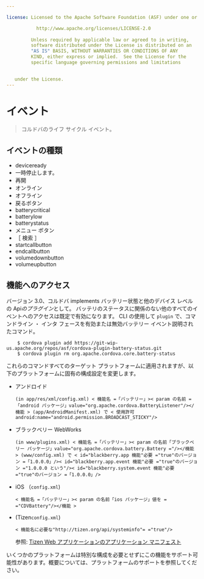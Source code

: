 ```yaml
---

license: Licensed to the Apache Software Foundation (ASF) under one or more contributor license agreements. See the NOTICE file distributed with this work for additional information regarding copyright ownership. The ASF licenses this file to you under the Apache License, Version 2.0 (the "License"); you may not use this file except in compliance with the License. You may obtain a copy of the License at

           http://www.apache.org/licenses/LICENSE-2.0
    
         Unless required by applicable law or agreed to in writing,
         software distributed under the License is distributed on an
         "AS IS" BASIS, WITHOUT WARRANTIES OR CONDITIONS OF ANY
         KIND, either express or implied.  See the License for the
         specific language governing permissions and limitations
    

   under the License.
---
```


# イベント

> コルドバのライフ サイクル イベント。

## イベントの種類

*   deviceready
*   一時停止します。
*   再開
*   オンライン
*   オフライン
*   戻るボタン
*   batterycritical
*   batterylow
*   batterystatus
*   メニュー ボタン
*   ［ 検索 ］
*   startcallbutton
*   endcallbutton
*   volumedownbutton
*   volumeupbutton

## 機能へのアクセス

バージョン 3.0、コルドバ implements バッテリー状態と他のデバイス レベルの Api*のプラグイン*として。 バッテリのステータスに関係のない他のすべてのイベントへのアクセスは既定で有効になります。 CLI の使用して `plugin` で、コマンドライン ・ インタ フェースを有効または無効バッテリー イベント説明されたコマンド。

        $ cordova plugin add https://git-wip-us.apache.org/repos/asf/cordova-plugin-battery-status.git
        $ cordova plugin rm org.apache.cordova.core.battery-status
    

これらのコマンドすべてのターゲット プラットフォームに適用されますが、以下のプラットフォームに固有の構成設定を変更します。

*   アンドロイド
    
        (in app/res/xml/config.xml) < 機能名 =「バッテリー」>< param の名前 =「android パッケージ」value="org.apache.cordova.BatteryListener"/></機能 > (app/AndroidManifest.xml) で < 使用許可 android:name="android.permission.BROADCAST_STICKY"/>
        

*   ブラックベリー WebWorks
    
        (in www/plugins.xml) < 機能名 =「バッテリー」>< param の名前「ブラックベリー パッケージ」value="org.apache.cordova.battery.Battery ="/></機能 > (www/config.xml) で < id="blackberry.app 機能"必要 ="true"のバージョン =「1.0.0.0」/>< id="blackberry.app.event 機能"必要 ="true"のバージョン ="1.0.0.0 という"/>< id="blackberry.system.event 機能"必要 ="true"のバージョン =「1.0.0.0」/>
        

*   iOS （`config.xml`)
    
        < 機能名 =「バッテリー」>< param の名前「ios パッケージ」値を = ="CDVBattery"/></機能 >
        

*   (Tizen`config.xml`)
    
        < 機能名に必要な"http://tizen.org/api/systeminfo"= ="true"/>
        
    
    参照: [Tizen Web アプリケーションのアプリケーション マニフェスト][1]

 [1]: https://developer.tizen.org/help/topic/org.tizen.help.gs/Creating%20a%20Project.html?path=0_1_1_3#8814682_CreatingaProject-EditingconfigxmlFeatures

いくつかのプラットフォームは特別な構成を必要とせずにこの機能をサポート可能性があります。概要については、プラットフォームのサポートを参照してください。